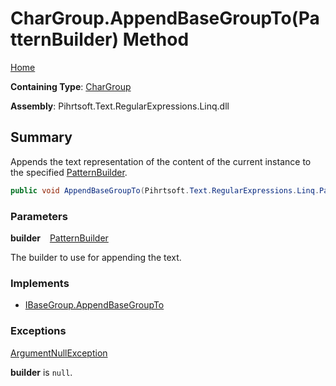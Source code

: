# CharGroup\.AppendBaseGroupTo\(PatternBuilder\) Method

[Home](../../../../../../README.md)

**Containing Type**: [CharGroup](../README.md)

**Assembly**: Pihrtsoft\.Text\.RegularExpressions\.Linq\.dll

## Summary

Appends the text representation of the content of the current instance to the specified [PatternBuilder](../../PatternBuilder/README.md)\.

```csharp
public void AppendBaseGroupTo(Pihrtsoft.Text.RegularExpressions.Linq.PatternBuilder builder)
```

### Parameters

**builder** &ensp; [PatternBuilder](../../PatternBuilder/README.md)

The builder to use for appending the text\.

### Implements

* [IBaseGroup.AppendBaseGroupTo](../../IBaseGroup/AppendBaseGroupTo/README.md)

### Exceptions

[ArgumentNullException](https://docs.microsoft.com/en-us/dotnet/api/system.argumentnullexception)

**builder** is `null`\.

